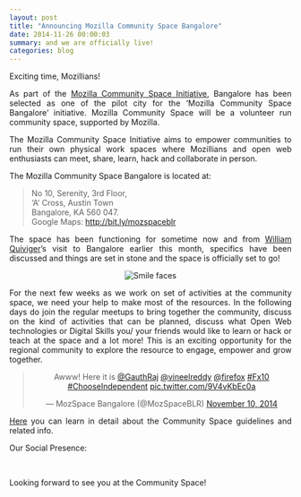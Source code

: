 ```yaml
---
layout: post
title: "Announcing Mozilla Community Space Bangalore"
date: 2014-11-26 00:00:03
summary: and we are officially live!
categories: blog
---
```

<p align="justify">Exciting time, Mozillians!</p>

<p align="justify">As part of the <a href="https://wiki.mozilla.org/Contribute/WPR/Community_Space_Initiative">Mozilla Community Space Initiative</a>, Bangalore has been selected as one of the pilot city for the ‘Mozilla Community Space Bangalore’ initiative. Mozilla Community Space will be a volunteer run community space, supported by Mozilla.</p>

<p align="justify">The Mozilla Community Space Initiative aims to empower communities to run their own physical work spaces where Mozillians and open web enthusiasts can meet, share, learn, hack and collaborate in person.</p>

<p align="justify">The Mozilla Community Space Bangalore is located at:</p>

>No 10, Serenity, 3rd Floor, <br>
‘A’ Cross, Austin Town<br>
Bangalore, KA 560 047.<br>
Google Maps: <a href="http://bit.ly/mozspaceblr">http://bit.ly/mozspaceblr</a>

<p align="justify">The space has been functioning for sometime now and from <a href="https://twitter.com/wquiviger">William Quiviger</a>’s visit to Bangalore earlier this month, specifics have been discussed and things are set in stone and the space is officially set to go!</p>

<p align="center"><img src="https://pbs.twimg.com/media/B15ahjICUAAPsoT.jpg" alt="Smile faces"></p>
	
<p align="justify">For the next few weeks as we work on set of activities at the community space, we need your help to make most of the resources. In the following days do join the regular meetups to bring together the community, discuss on the kind of activities that can be planned, discuss what Open Web technologies or Digital Skills you/ your friends would like to learn or hack or teach at the space and a lot more! This is an exciting opportunity for the regional community to explore the resource to engage, empower and grow together.</p>

<center><blockquote class="twitter-tweet" data-conversation="none" lang="en"><p>Awww! Here it is <a href="https://twitter.com/GauthRaj">@GauthRaj</a> <a href="https://twitter.com/vineelreddy">@vineelreddy</a> <a href="https://twitter.com/firefox">@firefox</a> <a href="https://twitter.com/hashtag/Fx10?src=hash">#Fx10</a> <a href="https://twitter.com/hashtag/ChooseIndependent?src=hash">#ChooseIndependent</a> <a href="http://t.co/9V4vKbEc0a">pic.twitter.com/9V4vKbEc0a</a></p>&mdash; MozSpace Bangalore (@MozSpaceBLR) <a href="https://twitter.com/MozSpaceBLR/status/531696181617754112">November 10, 2014</a></blockquote>
<script async src="//platform.twitter.com/widgets.js" charset="utf-8"></script></center>

<p align="justify"><a href="https://wiki.mozilla.org/India/Spaces">Here</a> you can learn in detail about the Community Space guidelines and related info.</p>

<p>Our Social Presence:&nbsp;

<a class="fa fa-facebook" href="https://facebook.com/{{ site.facebook_id }}"></a>&nbsp;
<a class="fa fa-twitter" href="https://twitter.com/{{ site.twitter_username }}"></a>&nbsp;
<a class="fa fa-google" href="https://plus.google.com/{{ site.google_plus_id }}"></a>&nbsp;
<a class="fa fa-github" href="https://github.com/MozillaBangalore"></a>&nbsp;
<a class="fa fa-envelope" href="mailto:{{ site.email }}"></a></p>

<p align="justify">Looking forward to see you at the Community Space!</p>